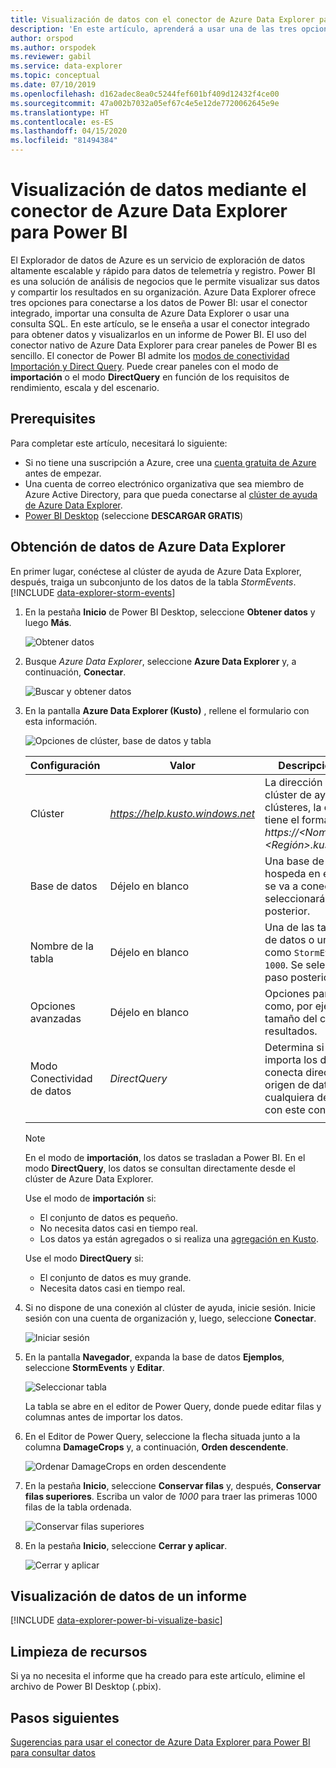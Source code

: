 ```yaml
---
title: Visualización de datos con el conector de Azure Data Explorer para Power BI
description: 'En este artículo, aprenderá a usar una de las tres opciones de visualización de datos de Power BI: el conector de Power BI para Azure Data Explorer.'
author: orspod
ms.author: orspodek
ms.reviewer: gabil
ms.service: data-explorer
ms.topic: conceptual
ms.date: 07/10/2019
ms.openlocfilehash: d162adec8ea0c5244fef601bf409d12432f4ce00
ms.sourcegitcommit: 47a002b7032a05ef67c4e5e12de7720062645e9e
ms.translationtype: HT
ms.contentlocale: es-ES
ms.lasthandoff: 04/15/2020
ms.locfileid: "81494384"
---
```

# <a name="visualize-data-using-the-azure-data-explorer-connector-for-power-bi"></a>Visualización de datos mediante el conector de Azure Data Explorer para Power BI

El Explorador de datos de Azure es un servicio de exploración de datos altamente escalable y rápido para datos de telemetría y registro. Power BI es una solución de análisis de negocios que le permite visualizar sus datos y compartir los resultados en su organización. Azure Data Explorer ofrece tres opciones para conectarse a los datos de Power BI: usar el conector integrado, importar una consulta de Azure Data Explorer o usar una consulta SQL. En este artículo, se le enseña a usar el conector integrado para obtener datos y visualizarlos en un informe de Power BI. El uso del conector nativo de Azure Data Explorer para crear paneles de Power BI es sencillo. El conector de Power BI admite los [modos de conectividad Importación y Direct Query](https://docs.microsoft.com/power-bi/desktop-directquery-about). Puede crear paneles con el modo de **importación** o el modo **DirectQuery** en función de los requisitos de rendimiento, escala y del escenario. 

## <a name="prerequisites"></a>Prerequisites

Para completar este artículo, necesitará lo siguiente:

* Si no tiene una suscripción a Azure, cree una [cuenta gratuita de Azure](https://azure.microsoft.com/free/) antes de empezar.
* Una cuenta de correo electrónico organizativa que sea miembro de Azure Active Directory, para que pueda conectarse al [clúster de ayuda de Azure Data Explorer](https://dataexplorer.azure.com/clusters/help/databases/samples).
* [Power BI Desktop](https://powerbi.microsoft.com/get-started/) (seleccione **DESCARGAR GRATIS**)

## <a name="get-data-from-azure-data-explorer"></a>Obtención de datos de Azure Data Explorer

En primer lugar, conéctese al clúster de ayuda de Azure Data Explorer, después, traiga un subconjunto de los datos de la tabla *StormEvents*. [!INCLUDE [data-explorer-storm-events](includes/data-explorer-storm-events.md)]

1. En la pestaña **Inicio** de Power BI Desktop, seleccione **Obtener datos** y luego **Más**.

    ![Obtener datos](media/power-bi-connector/get-data-more.png)

1. Busque *Azure Data Explorer*, seleccione **Azure Data Explorer** y, a continuación, **Conectar**.

    ![Buscar y obtener datos](media/power-bi-connector/search-get-data.png)

1. En la pantalla **Azure Data Explorer (Kusto)** , rellene el formulario con esta información.

    ![Opciones de clúster, base de datos y tabla](media/power-bi-connector/cluster-database-table.png)

    **Configuración** | **Valor** | **Descripción del campo**
    |---|---|---|
    | Clúster | *https://help.kusto.windows.net* | La dirección URL para el clúster de ayuda. Para otros clústeres, la dirección URL tiene el formato *https://\<NombreCluster\>.\<Región\>.kusto.windows.net*. |
    | Base de datos | Déjelo en blanco | Una base de datos que se hospeda en el clúster al que se va a conectar. Se seleccionará en un paso posterior. |
    | Nombre de la tabla | Déjelo en blanco | Una de las tablas de la base de datos o una consulta como <code>StormEvents \| take 1000</code>. Se seleccionará en un paso posterior. |
    | Opciones avanzadas | Déjelo en blanco | Opciones para las consultas como, por ejemplo, el tamaño del conjunto de resultados. |
    | Modo Conectividad de datos | *DirectQuery* | Determina si Power BI importa los datos o se conecta directamente al origen de datos. Puede usar cualquiera de las opciones con este conector. |
    | | | |
    
    > [!NOTE]
    > En el modo de **importación**, los datos se trasladan a Power BI. En el modo **DirectQuery**, los datos se consultan directamente desde el clúster de Azure Data Explorer.
    >
    > Use el modo de **importación** si:
    > * El conjunto de datos es pequeño.
    > * No necesita datos casi en tiempo real. 
    > * Los datos ya están agregados o si realiza una [agregación en Kusto](kusto/query/summarizeoperator.md#list-of-aggregation-functions).    
    >
    > Use el modo **DirectQuery** si:
    > * El conjunto de datos es muy grande. 
    > * Necesita datos casi en tiempo real.   

1. Si no dispone de una conexión al clúster de ayuda, inicie sesión. Inicie sesión con una cuenta de organización y, luego, seleccione **Conectar**.

    ![Iniciar sesión](media/power-bi-connector/sign-in.png)

1. En la pantalla **Navegador**, expanda la base de datos **Ejemplos**, seleccione **StormEvents** y **Editar**.

    ![Seleccionar tabla](media/power-bi-connector/select-table.png)

    La tabla se abre en el editor de Power Query, donde puede editar filas y columnas antes de importar los datos.

1. En el Editor de Power Query, seleccione la flecha situada junto a la columna **DamageCrops** y, a continuación, **Orden descendente**.

    ![Ordenar DamageCrops en orden descendente](media/power-bi-connector/sort-descending.png)

1. En la pestaña **Inicio**, seleccione **Conservar filas** y, después, **Conservar filas superiores**. Escriba un valor de *1000* para traer las primeras 1000 filas de la tabla ordenada.

    ![Conservar filas superiores](media/power-bi-connector/keep-top-rows.png)

1. En la pestaña **Inicio**, seleccione **Cerrar y aplicar**.

    ![Cerrar y aplicar](media/power-bi-connector/close-apply.png)

## <a name="visualize-data-in-a-report"></a>Visualización de datos de un informe

[!INCLUDE [data-explorer-power-bi-visualize-basic](includes/data-explorer-power-bi-visualize-basic.md)]

## <a name="clean-up-resources"></a>Limpieza de recursos

Si ya no necesita el informe que ha creado para este artículo, elimine el archivo de Power BI Desktop (.pbix).

## <a name="next-steps"></a>Pasos siguientes

[Sugerencias para usar el conector de Azure Data Explorer para Power BI para consultar datos](power-bi-best-practices.md#tips-for-using-the-azure-data-explorer-connector-for-power-bi-to-query-data)
